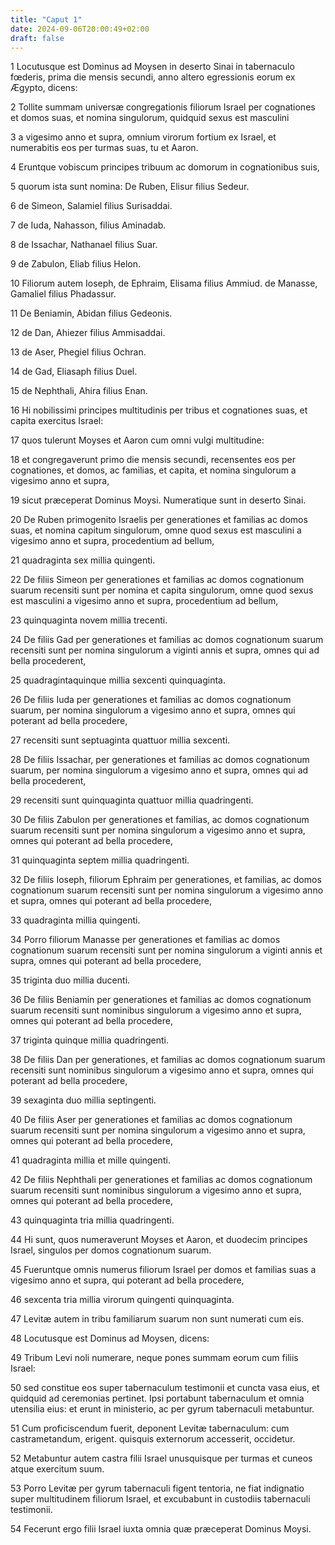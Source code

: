 ```yaml
---
title: "Caput 1"
date: 2024-09-06T20:00:49+02:00
draft: false
---
```



1 Locutusque est Dominus ad Moysen in deserto Sinai in tabernaculo fœderis, prima die mensis secundi, anno altero egressionis eorum ex Ægypto, dicens:

2 Tollite summam universæ congregationis filiorum Israel per cognationes et domos suas, et nomina singulorum, quidquid sexus est masculini

3 a vigesimo anno et supra, omnium virorum fortium ex Israel, et numerabitis eos per turmas suas, tu et Aaron.

4 Eruntque vobiscum principes tribuum ac domorum in cognationibus suis,

5 quorum ista sunt nomina: De Ruben, Elisur filius Sedeur.

6 de Simeon, Salamiel filius Surisaddai.

7 de Iuda, Nahasson, filius Aminadab.

8 de Issachar, Nathanael filius Suar.

9 de Zabulon, Eliab filius Helon.

10 Filiorum autem Ioseph, de Ephraim, Elisama filius Ammiud. de Manasse, Gamaliel filius Phadassur.

11 De Beniamin, Abidan filius Gedeonis.

12 de Dan, Ahiezer filius Ammisaddai.

13 de Aser, Phegiel filius Ochran.

14 de Gad, Eliasaph filius Duel.

15 de Nephthali, Ahira filius Enan.

16 Hi nobilissimi principes multitudinis per tribus et cognationes suas, et capita exercitus Israel:

17 quos tulerunt Moyses et Aaron cum omni vulgi multitudine:

18 et congregaverunt primo die mensis secundi, recensentes eos per cognationes, et domos, ac familias, et capita, et nomina singulorum a vigesimo anno et supra,

19 sicut præceperat Dominus Moysi. Numeratique sunt in deserto Sinai.

20 De Ruben primogenito Israelis per generationes et familias ac domos suas, et nomina capitum singulorum, omne quod sexus est masculini a vigesimo anno et supra, procedentium ad bellum,

21 quadraginta sex millia quingenti.

22 De filiis Simeon per generationes et familias ac domos cognationum suarum recensiti sunt per nomina et capita singulorum, omne quod sexus est masculini a vigesimo anno et supra, procedentium ad bellum,

23 quinquaginta novem millia trecenti.

24 De filiis Gad per generationes et familias ac domos cognationum suarum recensiti sunt per nomina singulorum a viginti annis et supra, omnes qui ad bella procederent,

25 quadragintaquinque millia sexcenti quinquaginta.

26 De filiis Iuda per generationes et familias ac domos cognationum suarum, per nomina singulorum a vigesimo anno et supra, omnes qui poterant ad bella procedere,

27 recensiti sunt septuaginta quattuor millia sexcenti.

28 De filiis Issachar, per generationes et familias ac domos cognationum suarum, per nomina singulorum a vigesimo anno et supra, omnes qui ad bella procederent,

29 recensiti sunt quinquaginta quattuor millia quadringenti.

30 De filiis Zabulon per generationes et familias, ac domos cognationum suarum recensiti sunt per nomina singulorum a vigesimo anno et supra, omnes qui poterant ad bella procedere,

31 quinquaginta septem millia quadringenti.

32 De filiis Ioseph, filiorum Ephraim per generationes, et familias, ac domos cognationum suarum recensiti sunt per nomina singulorum a vigesimo anno et supra, omnes qui poterant ad bella procedere,

33 quadraginta millia quingenti.

34 Porro filiorum Manasse per generationes et familias ac domos cognationum suarum recensiti sunt per nomina singulorum a viginti annis et supra, omnes qui poterant ad bella procedere,

35 triginta duo millia ducenti.

36 De filiis Beniamin per generationes et familias ac domos cognationum suarum recensiti sunt nominibus singulorum a vigesimo anno et supra, omnes qui poterant ad bella procedere,

37 triginta quinque millia quadringenti.

38 De filiis Dan per generationes, et familias ac domos cognationum suarum recensiti sunt nominibus singulorum a vigesimo anno et supra, omnes qui poterant ad bella procedere,

39 sexaginta duo millia septingenti.

40 De filiis Aser per generationes et familias ac domos cognationum suarum recensiti sunt per nomina singulorum a vigesimo anno et supra, omnes qui poterant ad bella procedere,

41 quadraginta millia et mille quingenti.

42 De filiis Nephthali per generationes et familias ac domos cognationum suarum recensiti sunt nominibus singulorum a vigesimo anno et supra, omnes qui poterant ad bella procedere,

43 quinquaginta tria millia quadringenti.

44 Hi sunt, quos numeraverunt Moyses et Aaron, et duodecim principes Israel, singulos per domos cognationum suarum.

45 Fueruntque omnis numerus filiorum Israel per domos et familias suas a vigesimo anno et supra, qui poterant ad bella procedere,

46 sexcenta tria millia virorum quingenti quinquaginta.

47 Levitæ autem in tribu familiarum suarum non sunt numerati cum eis.

48 Locutusque est Dominus ad Moysen, dicens:

49 Tribum Levi noli numerare, neque pones summam eorum cum filiis Israel:

50 sed constitue eos super tabernaculum testimonii et cuncta vasa eius, et quidquid ad ceremonias pertinet. Ipsi portabunt tabernaculum et omnia utensilia eius: et erunt in ministerio, ac per gyrum tabernaculi metabuntur.

51 Cum proficiscendum fuerit, deponent Levitæ tabernaculum: cum castrametandum, erigent. quisquis externorum accesserit, occidetur.

52 Metabuntur autem castra filii Israel unusquisque per turmas et cuneos atque exercitum suum.

53 Porro Levitæ per gyrum tabernaculi figent tentoria, ne fiat indignatio super multitudinem filiorum Israel, et excubabunt in custodiis tabernaculi testimonii.

54 Fecerunt ergo filii Israel iuxta omnia quæ præceperat Dominus Moysi.

